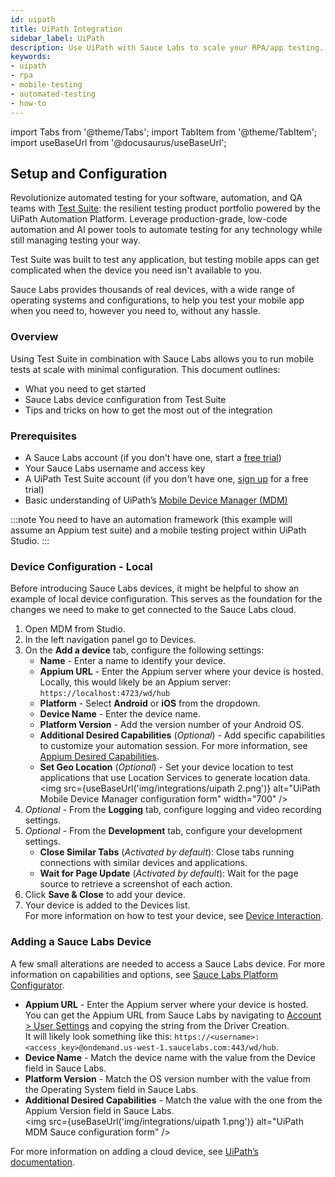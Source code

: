 ```yaml
---
id: uipath
title: UiPath Integration
sidebar_label: UiPath
description: Use UiPath with Sauce Labs to scale your RPA/app testing.
keywords:
- uipath
- rpa
- mobile-testing
- automated-testing
- how-to
---
```


import Tabs from '@theme/Tabs';
import TabItem from '@theme/TabItem';
import useBaseUrl from '@docusaurus/useBaseUrl';

## Setup and Configuration

Revolutionize automated testing for your software, automation, and QA teams with [Test Suite](https://www.uipath.com/solutions/department/enterprise-test-suite): the resilient testing product portfolio powered by the UiPath Automation Platform. Leverage production-grade, low-code automation and AI power tools to automate testing for any technology while still managing testing your way.

Test Suite was built to test any application, but testing mobile apps can get complicated when the device you need isn't available to you.

Sauce Labs provides thousands of real devices, with a wide range of operating systems and configurations, to help you test your mobile app when you need to, however you need to, without any hassle.

### Overview

Using Test Suite in combination with Sauce Labs allows you to run mobile tests at scale with minimal configuration. This document outlines:

- What you need to get started
- Sauce Labs device configuration from Test Suite
- Tips and tricks on how to get the most out of the integration

### Prerequisites

- A Sauce Labs account (if you don't have one, start a [free trial](https://saucelabs.com/sign-up))
- Your Sauce Labs username and access key
- A UiPath Test Suite account (if you don't have one, [sign up](https://www.uipath.com/developers/enterprise-edition-download) for a free trial)
- Basic understanding of UiPath’s [Mobile Device Manager (MDM)](https://docs.uipath.com/test-suite/docs/configuring-mobile-device-manager)

:::note
You need to have an automation framework (this example will assume an Appium test suite) and a mobile testing project within UiPath Studio.
:::

### Device Configuration - Local

Before introducing Sauce Labs devices, it might be helpful to show an example of local device configuration. This serves as the foundation for the changes we need to make to get connected to the Sauce Labs cloud.

1. Open MDM from Studio.
1. In the left navigation panel go to Devices.
1. On the **Add a device** tab, configure the following settings:
   - **Name** - Enter a name to identify your device.
   - **Appium URL** - Enter the Appium server where your device is hosted. <br/>
     Locally, this would likely be an Appium server: `https://localhost:4723/wd/hub`
   - **Platform** - Select **Android** or **iOS** from the dropdown.
   - **Device Name** - Enter the device name.
   - **Platform Version** - Add the version number of your Android OS.
   - **Additional Desired Capabilities** (_Optional_) - Add specific capabilities to customize your automation session. For more information, see [Appium Desired Capabilities](http://appium.io/docs/en/writing-running-appium/caps/#appium-desired-capabilities).
   - **Set Geo Location** (_Optional_) - Set your device location to test applications that use Location Services to generate location data. <br/>
     <img src={useBaseUrl('img/integrations/uipath 2.png')} alt="UiPath Mobile Device Manager configuration form" width="700" />
1. _Optional_ - From the **Logging** tab, configure logging and video recording settings.
1. _Optional_ - From the **Development** tab, configure your development settings.
   - **Close Similar Tabs** (_Activated by default_): Close tabs running connections with similar devices and applications.
   - **Wait for Page Update** (_Activated by default_): Wait for the page source to retrieve a screenshot of each action.
1. Click **Save & Close** to add your device.
1. Your device is added to the Devices list. <br/>
   For more information on how to test your device, see [Device Interaction](https://docs.uipath.com/test-suite/docs/device-interaction).

### Adding a Sauce Labs Device

A few small alterations are needed to access a Sauce Labs device. For more information on capabilities and options, see [Sauce Labs Platform Configurator](https://saucelabs.com/platform/platform-configurator).

- **Appium URL** - Enter the Appium server where your device is hosted. You can get the Appium URL from Sauce Labs by navigating to [Account > User Settings](https://app.saucelabs.com/user-settings) and copying the string from the Driver Creation. <br/> It will likely look something like this: `https://<username>:<access_key>@ondemand.us-west-1.saucelabs.com:443/wd/hub`.
- **Device Name** - Match the device name with the value from the Device field in Sauce Labs.
- **Platform Version** - Match the OS version number with the value from the Operating System field in Sauce Labs.
- **Additional Desired Capabilities** - Match the value with the one from the Appium Version field in Sauce Labs. <br/>
  <img src={useBaseUrl('img/integrations/uipath 1.png')} alt="UiPath MDM Sauce configuration form" />

For more information on adding a cloud device, see [UiPath’s documentation](https://docs.uipath.com/test-suite/docs/cloud-devices#adding-cloud-device).
